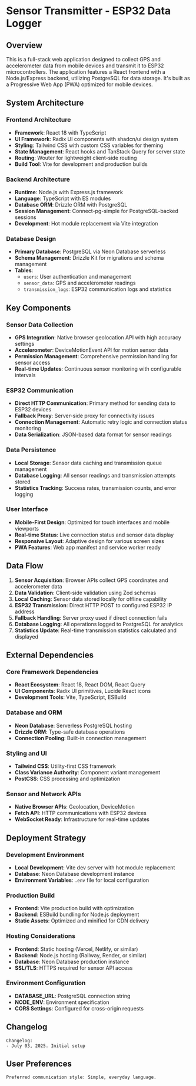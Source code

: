# Sensor Transmitter - ESP32 Data Logger

## Overview

This is a full-stack web application designed to collect GPS and accelerometer data from mobile devices and transmit it to ESP32 microcontrollers. The application features a React frontend with a Node.js/Express backend, utilizing PostgreSQL for data storage. It's built as a Progressive Web App (PWA) optimized for mobile devices.

## System Architecture

### Frontend Architecture
- **Framework**: React 18 with TypeScript
- **UI Framework**: Radix UI components with shadcn/ui design system
- **Styling**: Tailwind CSS with custom CSS variables for theming
- **State Management**: React hooks and TanStack Query for server state
- **Routing**: Wouter for lightweight client-side routing
- **Build Tool**: Vite for development and production builds

### Backend Architecture
- **Runtime**: Node.js with Express.js framework
- **Language**: TypeScript with ES modules
- **Database ORM**: Drizzle ORM with PostgreSQL
- **Session Management**: Connect-pg-simple for PostgreSQL-backed sessions
- **Development**: Hot module replacement via Vite integration

### Database Design
- **Primary Database**: PostgreSQL via Neon Database serverless
- **Schema Management**: Drizzle Kit for migrations and schema management
- **Tables**:
  - `users`: User authentication and management
  - `sensor_data`: GPS and accelerometer readings
  - `transmission_logs`: ESP32 communication logs and statistics

## Key Components

### Sensor Data Collection
- **GPS Integration**: Native browser geolocation API with high accuracy settings
- **Accelerometer**: DeviceMotionEvent API for motion sensor data
- **Permission Management**: Comprehensive permission handling for sensor access
- **Real-time Updates**: Continuous sensor monitoring with configurable intervals

### ESP32 Communication
- **Direct HTTP Communication**: Primary method for sending data to ESP32 devices
- **Fallback Proxy**: Server-side proxy for connectivity issues
- **Connection Management**: Automatic retry logic and connection status monitoring
- **Data Serialization**: JSON-based data format for sensor readings

### Data Persistence
- **Local Storage**: Sensor data caching and transmission queue management
- **Database Logging**: All sensor readings and transmission attempts stored
- **Statistics Tracking**: Success rates, transmission counts, and error logging

### User Interface
- **Mobile-First Design**: Optimized for touch interfaces and mobile viewports
- **Real-time Status**: Live connection status and sensor data display
- **Responsive Layout**: Adaptive design for various screen sizes
- **PWA Features**: Web app manifest and service worker ready

## Data Flow

1. **Sensor Acquisition**: Browser APIs collect GPS coordinates and accelerometer data
2. **Data Validation**: Client-side validation using Zod schemas
3. **Local Caching**: Sensor data stored locally for offline capability
4. **ESP32 Transmission**: Direct HTTP POST to configured ESP32 IP address
5. **Fallback Handling**: Server proxy used if direct connection fails
6. **Database Logging**: All operations logged to PostgreSQL for analytics
7. **Statistics Update**: Real-time transmission statistics calculated and displayed

## External Dependencies

### Core Framework Dependencies
- **React Ecosystem**: React 18, React DOM, React Query
- **UI Components**: Radix UI primitives, Lucide React icons
- **Development Tools**: Vite, TypeScript, ESBuild

### Database and ORM
- **Neon Database**: Serverless PostgreSQL hosting
- **Drizzle ORM**: Type-safe database operations
- **Connection Pooling**: Built-in connection management

### Styling and UI
- **Tailwind CSS**: Utility-first CSS framework
- **Class Variance Authority**: Component variant management
- **PostCSS**: CSS processing and optimization

### Sensor and Network APIs
- **Native Browser APIs**: Geolocation, DeviceMotion
- **Fetch API**: HTTP communications with ESP32 devices
- **WebSocket Ready**: Infrastructure for real-time updates

## Deployment Strategy

### Development Environment
- **Local Development**: Vite dev server with hot module replacement
- **Database**: Neon Database development instance
- **Environment Variables**: `.env` file for local configuration

### Production Build
- **Frontend**: Vite production build with optimization
- **Backend**: ESBuild bundling for Node.js deployment
- **Static Assets**: Optimized and minified for CDN delivery

### Hosting Considerations
- **Frontend**: Static hosting (Vercel, Netlify, or similar)
- **Backend**: Node.js hosting (Railway, Render, or similar)
- **Database**: Neon Database production instance
- **SSL/TLS**: HTTPS required for sensor API access

### Environment Configuration
- **DATABASE_URL**: PostgreSQL connection string
- **NODE_ENV**: Environment specification
- **CORS Settings**: Configured for cross-origin requests

## Changelog

```
Changelog:
- July 03, 2025. Initial setup
```

## User Preferences

```
Preferred communication style: Simple, everyday language.
```